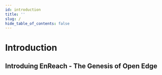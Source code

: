 ```yaml
---
id: introduction
title: ''
slug: /
hide_table_of_contents: false
---
```


# Introduction

## Introduing EnReach - The Genesis of Open Edge